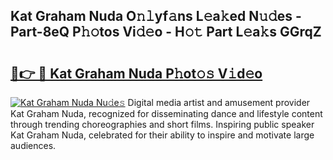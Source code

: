 ## Kat Graham Nuda O𝚗𝚕yf𝚊ns L𝚎a𝚔ed N𝚞𝚍es - Part-8eQ P𝚑𝚘tos Vi𝚍𝚎o - H𝚘𝚝 Part L𝚎a𝚔s GGrqZ

# <h2><a href="http://kf8u3a.oniu.top/?m=Kat+Graham+Nuda">🔗👉 🔴 Kat Graham Nuda P𝚑ot𝚘𝚜 V𝚒d𝚎o</a></h2>

[![Kat Graham Nuda Nu𝚍e𝚜](https://i.imgur.com/0qMVB7G.gif)](http://kf8u3a.oniu.top/?m=Kat+Graham+Nuda)
Digital media artist and amusement provider Kat Graham Nuda, recognized for disseminating dance and lifestyle content through trending choreographies and short films. Inspiring public speaker Kat Graham Nuda, celebrated for their ability to inspire and motivate large audiences.  
